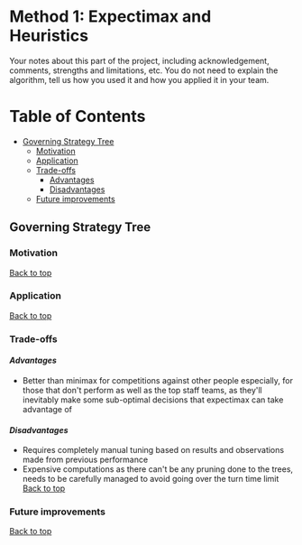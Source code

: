 # Method 1: Expectimax and Heuristics

Your notes about this part of the project, including acknowledgement, comments, strengths and limitations, etc. You do not need to explain the algorithm, tell us how you used it and how you applied it in your team.

# Table of Contents
- [Governing Strategy Tree](#governing-strategy-tree)
  * [Motivation](#motivation)
  * [Application](#application)
  * [Trade-offs](#trade-offs)     
     - [Advantages](#advantages)
     - [Disadvantages](#disadvantages)
  * [Future improvements](#future-improvements)

## Governing Strategy Tree  

### Motivation  

[Back to top](#table-of-contents)

### Application  

[Back to top](#table-of-contents)


### Trade-offs  

#### *Advantages*  
- Better than minimax for competitions against other people especially, for those that don't perform as well as the top staff teams, as they'll inevitably make some sub-optimal decisions that expectimax can take advantage of 

#### *Disadvantages*
- Requires completely manual tuning based on results and observations made from previous performance
- Expensive computations as there can't be any pruning done to the trees, needs to be carefully managed to avoid going over the turn time limit
[Back to top](#table-of-contents)

### Future improvements  

[Back to top](#table-of-contents)
